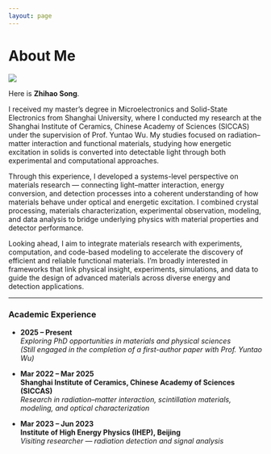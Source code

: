 ```yaml
---
layout: page
---
```


# About Me

<img src="https://shhhhong.github.io/images/own1.JPG" class="floatpic">

Here is **Zhihao Song**.<br>

I received my master’s degree in Microelectronics and Solid-State Electronics from Shanghai University, where I conducted my research at the Shanghai Institute of Ceramics, Chinese Academy of Sciences (SICCAS) under the supervision of Prof. Yuntao Wu. My studies focused on radiation–matter interaction and functional materials, studying how energetic excitation in solids is converted into detectable light through both experimental and computational approaches.

Through this experience, I developed a systems-level perspective on materials research — connecting light–matter interaction, energy conversion, and detection processes into a coherent understanding of how materials behave under optical and energetic excitation. I combined crystal processing, materials characterization, experimental observation, modeling, and data analysis to bridge underlying physics with material properties and detector performance.

Looking ahead, I aim to integrate materials research with experiments, computation, and code-based modeling to accelerate the discovery of efficient and reliable functional materials. I’m broadly interested in frameworks that link physical insight, experiments, simulations, and data to guide the design of advanced materials across diverse energy and detection applications.

---

### Academic Experience

- **2025 – Present**  
  *Exploring PhD opportunities in materials and physical sciences*  
  *(Still engaged in the completion of a first-author paper with Prof. Yuntao Wu)*  

- **Mar 2022 – Mar 2025**  
  **Shanghai Institute of Ceramics, Chinese Academy of Sciences (SICCAS)**  
  *Research in radiation–matter interaction, scintillation materials, modeling, and optical characterization*  

- **Mar 2023 – Jun 2023**  
  **Institute of High Energy Physics (IHEP), Beijing**  
  *Visiting researcher — radiation detection and signal analysis*  

<br>



